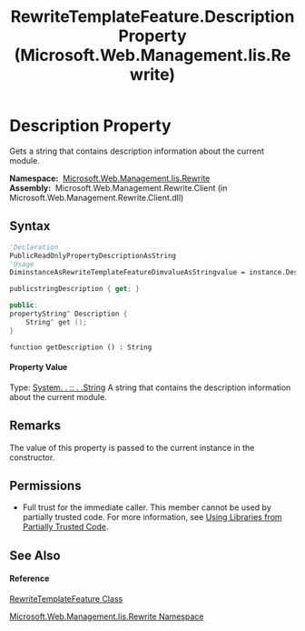 ﻿---
title: RewriteTemplateFeature.Description Property  (Microsoft.Web.Management.Iis.Rewrite)
TOCTitle: Description Property
ms:assetid: P:Microsoft.Web.Management.Iis.Rewrite.RewriteTemplateFeature.Description
ms:mtpsurl: https://msdn.microsoft.com/en-us/library/microsoft.web.management.iis.rewrite.rewritetemplatefeature.description(v=VS.90)
ms:contentKeyID: 20476347
ms.date: 05/02/2012
mtps_version: v=VS.90
f1_keywords:
- Microsoft.Web.Management.Iis.Rewrite.RewriteTemplateFeature.Description
- Microsoft.Web.Management.Iis.Rewrite.RewriteTemplateFeature.get_Description
dev_langs:
- CSharp
- JScript
- VB
- c++
api_location:
- Microsoft.Web.Management.Rewrite.Client.dll
api_name:
- Microsoft.Web.Management.Iis.Rewrite.RewriteTemplateFeature.Description
- Microsoft.Web.Management.Iis.Rewrite.RewriteTemplateFeature.get_Description
api_type:
- Managed
topic_type:
- apiref
- kbSyntax
product_family_name: VS
ROBOTS: INDEX,FOLLOW
---

# Description Property

Gets a string that contains description information about the current module.

**Namespace:**  [Microsoft.Web.Management.Iis.Rewrite](microsoft-web-management-iis-rewrite-namespace.md)  
**Assembly:**  Microsoft.Web.Management.Rewrite.Client (in Microsoft.Web.Management.Rewrite.Client.dll)

## Syntax

``` vb
'Declaration
PublicReadOnlyPropertyDescriptionAsString
'Usage
DiminstanceAsRewriteTemplateFeatureDimvalueAsStringvalue = instance.Description
```

``` csharp
publicstringDescription { get; }
```

``` c++
public:
propertyString^ Description {
    String^ get ();
}
```

``` jscript
function getDescription () : String
```

#### Property Value

Type: [System. . :: . .String](https://msdn.microsoft.com/en-us/library/s1wwdcbf\(v=vs.90\))  
A string that contains the description information about the current module.  

## Remarks

The value of this property is passed to the current instance in the constructor.

## Permissions

  - Full trust for the immediate caller. This member cannot be used by partially trusted code. For more information, see [Using Libraries from Partially Trusted Code](https://msdn.microsoft.com/en-us/library/8skskf63\(v=vs.90\)).

## See Also

#### Reference

[RewriteTemplateFeature Class](rewritetemplatefeature-class-microsoft-web-management-iis-rewrite.md)

[Microsoft.Web.Management.Iis.Rewrite Namespace](microsoft-web-management-iis-rewrite-namespace.md)

